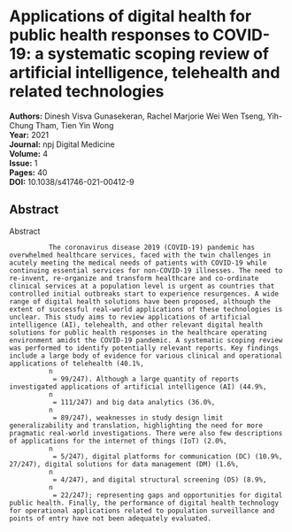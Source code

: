 # Applications of digital health for public health responses to COVID-19: a systematic scoping review of artificial intelligence, telehealth and related technologies

**Authors:** Dinesh Visva Gunasekeran, Rachel Marjorie Wei Wen Tseng, Yih-Chung Tham, Tien Yin Wong  
**Year:** 2021  
**Journal:** npj Digital Medicine  
**Volume:** 4  
**Issue:** 1  
**Pages:** 40  
**DOI:** 10.1038/s41746-021-00412-9  

## Abstract
Abstract
            
              The coronavirus disease 2019 (COVID-19) pandemic has overwhelmed healthcare services, faced with the twin challenges in acutely meeting the medical needs of patients with COVID-19 while continuing essential services for non-COVID-19 illnesses. The need to re-invent, re-organize and transform healthcare and co-ordinate clinical services at a population level is urgent as countries that controlled initial outbreaks start to experience resurgences. A wide range of digital health solutions have been proposed, although the extent of successful real-world applications of these technologies is unclear. This study aims to review applications of artificial intelligence (AI), telehealth, and other relevant digital health solutions for public health responses in the healthcare operating environment amidst the COVID-19 pandemic. A systematic scoping review was performed to identify potentially relevant reports. Key findings include a large body of evidence for various clinical and operational applications of telehealth (40.1%,
              n
               = 99/247). Although a large quantity of reports investigated applications of artificial intelligence (AI) (44.9%,
              n
               = 111/247) and big data analytics (36.0%,
              n
               = 89/247), weaknesses in study design limit generalizability and translation, highlighting the need for more pragmatic real-world investigations. There were also few descriptions of applications for the internet of things (IoT) (2.0%,
              n
               = 5/247), digital platforms for communication (DC) (10.9%, 27/247), digital solutions for data management (DM) (1.6%,
              n
               = 4/247), and digital structural screening (DS) (8.9%,
              n
               = 22/247); representing gaps and opportunities for digital public health. Finally, the performance of digital health technology for operational applications related to population surveillance and points of entry have not been adequately evaluated.

